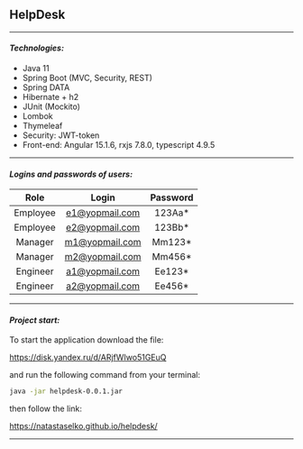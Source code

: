 HelpDesk
---
---
#### _Technologies:_
- Java 11
- Spring Boot (MVC, Security, REST)
- Spring DATA
- Hibernate + h2
- JUnit (Mockito)
- Lombok
- Thymeleaf
- Security: JWT-token
- Front-end: Angular 15.1.6, rxjs 7.8.0, typescript 4.9.5
---
#### _Logins and passwords of users:_
| Role | Login | Password |
| :------: | :------: | :------: |
| Employee | e1@yopmail.com | 123Aa* |
| Employee | e2@yopmail.com | 123Bb*|
| Manager | m1@yopmail.com | Mm123* |
| Manager | m2@yopmail.com | Mm456* |
| Engineer | a1@yopmail.com | Ee123* |
| Engineer | a2@yopmail.com | Ee456* |
---
#### _Project start:_
To start the application download the file: 

https://disk.yandex.ru/d/ARjfWIwo51GEuQ

and run the following command from your terminal:
```sh
java -jar helpdesk-0.0.1.jar
```

then follow the link:

https://natastaselko.github.io/helpdesk/

---
